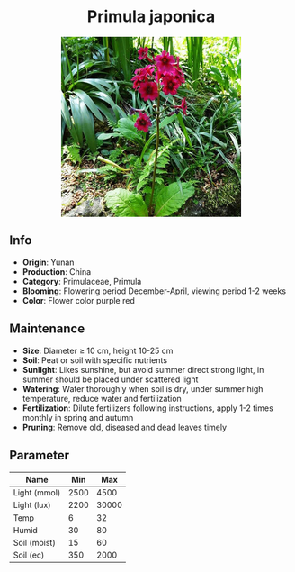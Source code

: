 <h1 align='center'>Primula japonica</h1>
<p align="center">
    <img 
        align='center'
        width='320'
        src="../images/primula japonica.png" 
        alt='Primula japonica' />
</p>

## Info

 - **Origin**: Yunan
 - **Production**: China
 - **Category**: Primulaceae, Primula
 - **Blooming**: Flowering period December-April, viewing period 1-2 weeks
 - **Color**: Flower color purple red

## Maintenance

 - **Size**: Diameter ≥ 10 cm, height 10-25 cm
 - **Soil**: Peat or soil with specific nutrients
 - **Sunlight**: Likes sunshine, but avoid summer direct strong light, in summer should be placed under scattered light
 - **Watering**: Water thoroughly when soil is dry, under summer high temperature, reduce water and fertilization
 - **Fertilization**: Dilute fertilizers following instructions, apply 1-2 times monthly in spring and autumn
 - **Pruning**: Remove old, diseased and dead leaves timely

## Parameter

| Name         | Min  | Max   |
|--------------|------|-------|
| Light (mmol) | 2500 | 4500  |
| Light (lux)  | 2200 | 30000 |
| Temp         | 6    | 32    |
| Humid        | 30   | 80    |
| Soil (moist) | 15   | 60    |
| Soil (ec)    | 350  | 2000  |